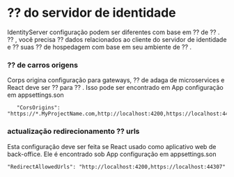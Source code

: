 # ⁇  do servidor de identidade
IdentityServer configuração podem ser diferentes com base em ⁇  de ⁇ . ⁇ , você precisa ⁇  dados relacionados ao cliente do servidor de identidade e ⁇  suas ⁇  de hospedagem com base em seu ambiente de ⁇ .
### ⁇  de carros origens
Corps origina configuração para gateways, ⁇  de adaga de microservices e React deve ser ⁇  para ⁇ . Isso pode ser encontrado em App configuração em appsettings.son

       "CorsOrigins": "https://*.MyProjectName.com,http://localhost:4200,https://localhost:44307,https://localhost:44325,https://localhost:44353,https://localhost:44367,https://localhost:44388,https://localhost:44381,https://localhost:44361",

### actualização redirecionamento ⁇  urls
Esta configuração deve ser feita se React usado como aplicativo web de back-office. Ele é encontrado sob App configuração em appsettings.son

    "RedirectAllowedUrls": "http://localhost:4200,https://localhost:44307"

